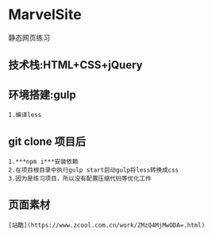 # MarvelSite
静态网页练习


## 技术栈:HTML+CSS+jQuery

## 环境搭建:gulp 
    1.编译less

## git clone 项目后
    1.***npm i***安装依赖
    2.在项目根目录中执行gulp start启动gulp将less转换成css
    3.因为是练习项目，所以没有配置压缩代码等优化工作

## 页面素材
    [站酷](https://www.zcool.com.cn/work/ZMzQ4MjMwODA=.html)